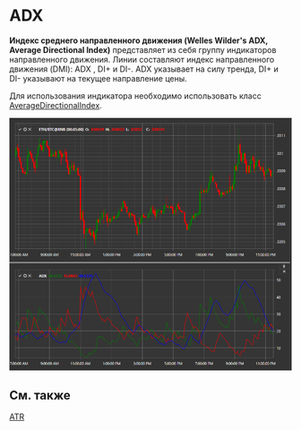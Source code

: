 # ADX

**Индекс среднего направленного движения (Welles Wilder's ADX, Average Directional Index)** представляет из себя группу индикаторов направленного движения. Линии составляют индекс направленного движения (DMI): ADX , DI+ и DI\-. ADX указывает на силу тренда, DI+ и DI\- указывают на текущее направление цены. 

Для использования индикатора необходимо использовать класс [AverageDirectionalIndex](xref:StockSharp.Algo.Indicators.AverageDirectionalIndex). 

![IndicatorAverageDirectionalIndex](../images/IndicatorAverageDirectionalIndex.png)

## См. также

[ATR](IndicatorAverageTrueRange.md)
